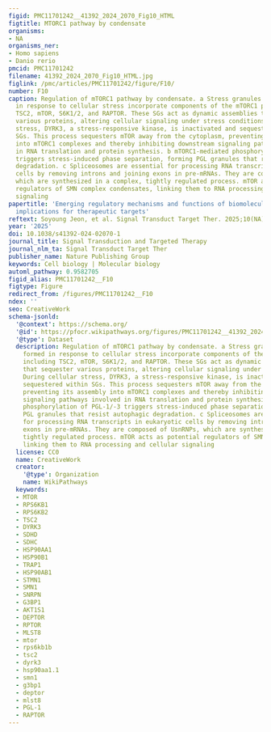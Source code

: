 ```yaml
---
figid: PMC11701242__41392_2024_2070_Fig10_HTML
figtitle: MTORC1 pathway by condensate
organisms:
- NA
organisms_ner:
- Homo sapiens
- Danio rerio
pmcid: PMC11701242
filename: 41392_2024_2070_Fig10_HTML.jpg
figlink: /pmc/articles/PMC11701242/figure/F10/
number: F10
caption: Regulation of mTORC1 pathway by condensate. a Stress granules (SGs) formed
  in response to cellular stress incorporate components of the mTORC1 pathway, including
  TSC2, mTOR, S6K1/2, and RAPTOR. These SGs act as dynamic assemblies that sequester
  various proteins, altering cellular signaling under stress conditions. During cellular
  stress, DYRK3, a stress-responsive kinase, is inactivated and sequestered within
  SGs. This process sequesters mTOR away from the cytoplasm, preventing its assembly
  into mTORC1 complexes and thereby inhibiting downstream signaling pathways involved
  in RNA translation and protein synthesis. b mTORC1-mediated phosphorylation of PGL-1/-3
  triggers stress-induced phase separation, forming PGL granules that resist autophagic
  degradation. c Spliceosomes are essential for processing RNA transcripts in eukaryotic
  cells by removing introns and joining exons in pre-mRNAs. They are composed of UsnRNPs,
  which are synthesized in a complex, tightly regulated process. mTOR acts as potential
  regulators of SMN complex condensates, linking them to RNA processing and cellular
  signaling
papertitle: 'Emerging regulatory mechanisms and functions of biomolecular condensates:
  implications for therapeutic targets'
reftext: Soyoung Jeon, et al. Signal Transduct Target Ther. 2025;10(NA).
year: '2025'
doi: 10.1038/s41392-024-02070-1
journal_title: Signal Transduction and Targeted Therapy
journal_nlm_ta: Signal Transduct Target Ther
publisher_name: Nature Publishing Group
keywords: Cell biology | Molecular biology
automl_pathway: 0.9582705
figid_alias: PMC11701242__F10
figtype: Figure
redirect_from: /figures/PMC11701242__F10
ndex: ''
seo: CreativeWork
schema-jsonld:
  '@context': https://schema.org/
  '@id': https://pfocr.wikipathways.org/figures/PMC11701242__41392_2024_2070_Fig10_HTML.html
  '@type': Dataset
  description: Regulation of mTORC1 pathway by condensate. a Stress granules (SGs)
    formed in response to cellular stress incorporate components of the mTORC1 pathway,
    including TSC2, mTOR, S6K1/2, and RAPTOR. These SGs act as dynamic assemblies
    that sequester various proteins, altering cellular signaling under stress conditions.
    During cellular stress, DYRK3, a stress-responsive kinase, is inactivated and
    sequestered within SGs. This process sequesters mTOR away from the cytoplasm,
    preventing its assembly into mTORC1 complexes and thereby inhibiting downstream
    signaling pathways involved in RNA translation and protein synthesis. b mTORC1-mediated
    phosphorylation of PGL-1/-3 triggers stress-induced phase separation, forming
    PGL granules that resist autophagic degradation. c Spliceosomes are essential
    for processing RNA transcripts in eukaryotic cells by removing introns and joining
    exons in pre-mRNAs. They are composed of UsnRNPs, which are synthesized in a complex,
    tightly regulated process. mTOR acts as potential regulators of SMN complex condensates,
    linking them to RNA processing and cellular signaling
  license: CC0
  name: CreativeWork
  creator:
    '@type': Organization
    name: WikiPathways
  keywords:
  - MTOR
  - RPS6KB1
  - RPS6KB2
  - TSC2
  - DYRK3
  - SDHD
  - SDHC
  - HSP90AA1
  - HSP90B1
  - TRAP1
  - HSP90AB1
  - STMN1
  - SMN1
  - SNRPN
  - G3BP1
  - AKT1S1
  - DEPTOR
  - RPTOR
  - MLST8
  - mtor
  - rps6kb1b
  - tsc2
  - dyrk3
  - hsp90aa1.1
  - smn1
  - g3bp1
  - deptor
  - mlst8
  - PGL-1
  - RAPTOR
---
```

